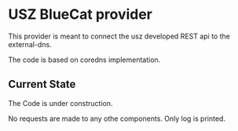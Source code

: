 # USZ BlueCat provider

This provider is meant to connect the usz developed REST api to the external-dns.

The code is based on coredns implementation.

## Current State

The Code is under construction.

No requests are made to any othe components.
Only log is printed.